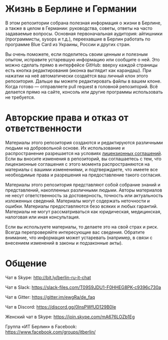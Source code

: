 # Жизнь в Берлине и Германии

В этом репозитории собрана полезная информация о жизни в Берлине, а также в целом в Германии: руководства, советы, ответы на часто задаваемые вопросы. Основная первоначальная аудитория: айтишники (программисты, sysops и т.д.), переехавшие в Берлин работать по программе Blue Card из Украины, России и других стран.

Вы очень поможете, если поделитесь своим ценным и полезным опытом, исправите устаревшую информацию или сообщите о ней. Это можно сделать прямо в интерфейсе GitHub: вверху каждой страницы есть кнопка редактирования (иконка выглядит как карандаш). При нажатии на неё автоматически создаётся ваш личный клон этого репозитория. Дальше вы можете редактировать файлы в вашем клоне. Когда готово — отправляете pull request в головной репозиторий. Всё делается прямо на сайте, консоль или другие программы использовать не требуется.

# Авторские права и отказ от ответственности

Материалы этого репозитория создаются и редактируются различными людьми на добровольной основе. Их использование и распространение разрешается на условиях [лицензионных соглашений](LICENSE). Если вы вносите изменения в репозиторий, вы соглашаетесь с тем, что лицензионные соглашения с этого момента распространяются на материалы с вашими изменениями, и подтверждаете, что имеете все необходимые права и разрешения на предоставление такого согласия.

Материалы этого репозитория представляют собой собрание знаний и представлений, накопленных различными людьми. Авторы материалов не несут ответственность за достоверность, точность или актуальность изложенных сведений. Материалы могут содержать неточности и ошибки. Материалы предоставляются безо всяких и любых гарантий. Материалы не могут рассматриваться как юридическая, медицинская, налоговая или иная консультация.

Если вы используете материалы, то делаете это на свой страх и риск. Всегда перепроверяйте интересующие вас сведения. Обратите внимание, что информация может устаревать (например, в связи с внесением изменений в законы и подзаконные акты).

# Общение

Чат в Skype: http://bit.ly/berlin-ru-it-chat

Чат в Slack: https://slack-files.com/T09S9JDU1-F0HHEG8PK-c9396c730a

Чат в Gitter: https://gitter.im/ewgRa/de_faq

Чат в Discord: https://discord.gg/0lnsPWfUD129B0Ie

Женский чат в Skype: https://join.skype.com/mA676LOZb1Eg

Группа «ИТ Берлин» в Facebook: https://www.facebook.com/groups/itberlin/
